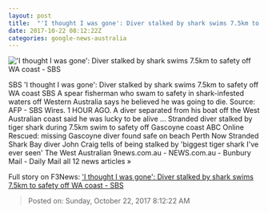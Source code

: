 ```yaml
---
layout: post
title:  "'I thought I was gone': Diver stalked by shark swims 7.5km to safety off WA coast - SBS"
date: 2017-10-22 08:12:22Z
categories: google-news-australia
---
```


!['I thought I was gone': Diver stalked by shark swims 7.5km to safety off WA coast - SBS](http://www.sbs.com.au/news/sites/sbs.com.au.news/files/shark_image.jpg)

SBS 'I thought I was gone': Diver stalked by shark swims 7.5km to safety off WA coast SBS A spear fisherman who swam to safety in shark-infested waters off Western Australia says he believed he was going to die. Source: AFP - SBS Wires. 1 HOUR AGO. A diver separated from his boat off the West Australian coast said he was lucky to be alive ... Stranded diver stalked by tiger shark during 7.5km swim to safety off Gascoyne coast ABC Online Rescued: missing Gascoyne diver found safe on beach Perth Now Stranded Shark Bay diver John Craig tells of being stalked by 'biggest tiger shark I've ever seen' The West Australian 9news.com.au - NEWS.com.au - Bunbury Mail - Daily Mail all 12 news articles »


Full story on F3News: ['I thought I was gone': Diver stalked by shark swims 7.5km to safety off WA coast - SBS](http://www.f3nws.com/n/J3tY2D)

> Posted on: Sunday, October 22, 2017 8:12:22 AM
